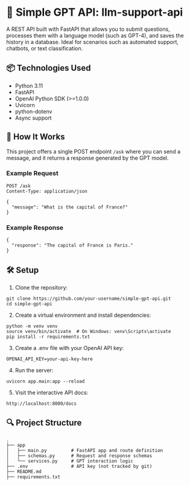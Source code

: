 # 🧠 Simple GPT API: llm-support-api
A REST API built with FastAPI that allows you to submit questions, processes them with a language model (such as GPT-4), and saves the history in a database. Ideal for scenarios such as automated support, chatbots, or text classification.

## 📦 Technologies Used

- Python 3.11
- FastAPI
- OpenAI Python SDK (>=1.0.0)
- Uvicorn
- python-dotenv
- Async support

## 🚀 How It Works

This project offers a single POST endpoint `/ask` where you can send a message, and it returns a response generated by the GPT model.

### Example Request

```http
POST /ask
Content-Type: application/json

{
  "message": "What is the capital of France?"
}
``````

### Example Response
```http
{
  "response": "The capital of France is Paris."
}
``````

## 🛠️ Setup
1. Clone the repository:
```
git clone https://github.com/your-username/simple-gpt-api.git
cd simple-gpt-api
```
2. Create a virtual environment and install dependencies:
```
python -m venv venv
source venv/bin/activate  # On Windows: venv\Scripts\activate
pip install -r requirements.txt
```
3. Create a .env file with your OpenAI API key:
```
OPENAI_API_KEY=your-api-key-here
```
4. Run the server:
```
uvicorn app.main:app --reload
```
5. Visit the interactive API docs:
```
http://localhost:8000/docs
```

## 🔍 Project Structure
```
.
├── app
│   ├── main.py         # FastAPI app and route definition
│   ├── schemas.py      # Request and response schemas
│   └── services.py     # GPT interaction logic
├── .env                # API key (not tracked by git)
├── README.md
├── requirements.txt
```
